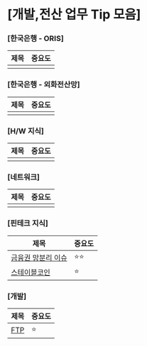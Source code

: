 # [개발,전산 업무 Tip 모음]

### [한국은행 - ORIS]
| 제목 | 중요도 |
|-------|-------|
|  |  |

### [한국은행 - 외화전산망]
| 제목 | 중요도 |
|-------|-------|
|  |  |

### [H/W 지식]
| 제목 | 중요도 |
|-------|-------|
|  |  |

### [네트워크]
| 제목 | 중요도 |
|-------|-------|
|  |  |

### [핀테크 지식]
| 제목 | 중요도 |
|-------|-------|
| [금융권 망분리 이슈](https://hyeonstone.tistory.com/entry/%EA%B8%88%EC%9C%B5%EB%B6%84%EC%95%BC-%EB%A7%9D%EB%B6%84%EB%A6%AC-%EA%B0%9C%EC%84%A0-%EB%A1%9C%EB%93%9C%EB%A7%B5-%EC%89%BD%EA%B2%8C-%EC%9D%B4%ED%95%B4%ED%95%98%EA%B8%B0) | ⭐⭐ |
| [스테이블코인](https://hyeonstone.tistory.com/entry/%EA%B0%80%EC%83%81%EC%9E%90%EC%82%B0-%ED%95%80%ED%85%8C%ED%81%AC-%EA%B3%B5%EB%B6%80) | ⭐ |




### [개발]
| 제목 | 중요도 |
|-------|-------|
| [FTP](https://hyeonstone.tistory.com/entry/FTP-%ED%98%B8%EC%8A%A4%ED%8C%85-%EA%B4%80%EB%A6%AC) | ⭐ |
